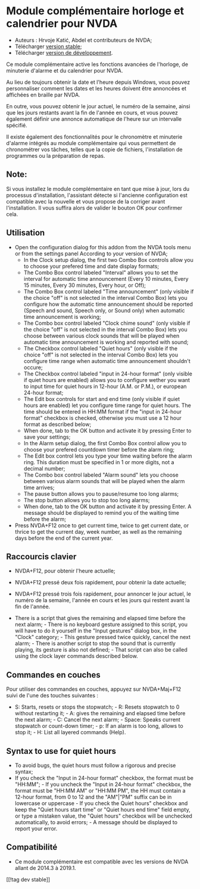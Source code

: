 # Module complémentaire horloge et calendrier  pour NVDA #

* Auteurs : Hrvoje Katić, Abdel et contributeurs de NVDA;
* Télécharger [version stable][1];
* Télécharger [version de développement][2].


Ce module complémentaire active les fonctions avancées de l'horloge, de
minuterie d'alarme et du calendrier pour NVDA.

Au lieu de toujours obtenir la date et l'heure depuis Windows, vous pouvez
personnaliser comment les dates et les heures doivent être annoncées et
affichées en braille par NVDA.

En outre, vous pouvez obtenir le jour actuel, le numéro de la semaine, ainsi
que les jours restants avant la fin de l'année en cours, et vous pouvez
également définir une annonce automatique de l'heure sur un intervalle
spécifié.

Il existe également des fonctionnalités pour le chronomètre et minuterie
d'alarme intégrés au module complémentaire qui vous permettent de
chronométrer vos tâches, telles que la copie de fichiers, l'installation de
programmes ou la préparation de repas.

## Note:

Si vous installez le module complémentaire en tant que mise à jour, lors du
processus d'installation, l'assistant détecte si l'ancienne configuration
est compatible avec la nouvelle et vous propose de la corriger avant
l'installation. Il vous suffira alors de valider le bouton OK pour confirmer
cela.

## Utilisation

*	Open the configuration dialog for this addon from the NVDA tools menu or from the settings panel According to your version of NVDA;
	*	In the Clock setup dialog, the first two Combo Box controls allow you to choose your prefered time and date display formats;
	*	The Combo Box control labeled "Interval" allows you to set the interval for automatic time announcement (Every 10 minutes, Every 15 minutes, Every 30 minutes, Every hour, or Off);
	*	The Combo Box control labeled "Time announcement" (only visible if the choice "off" is not selected in the interval Combo Box) lets you configure how the automatic time announcement should be reported (Speech and sound, Speech only, or Sound only) when automatic time announcement is working;
	*	The Combo box control labeled "Clock chime sound" (only visible if the choice "off" is not selected in the interval Combo Box) lets you choose between various clock sounds that will be played when automatic time announcement is working and reported with sound;
	*	The Checkbox control labeled "Quiet hours" (only visible if the choice "off" is not selected in the interval Combo Box) lets you configure time range when automatic time announcement shouldn't occure;
	*	The Checkbox control labeled "input in 24-hour format" (only visible if quiet hours are enabled) allows you to configure wether you want to input time for quiet hours in 12-hour (A.M. or P.M.), or european 24-hour format;
	*	The Edit box controls for start and end time (only visible if quiet hours are enabled) let you configure time range for quiet hours. The time should be entered in HH:MM format if the "input in 24-hour format" checkbox is checked, otherwise you must use a 12 hour format as described below;
	*	When done, tab to the OK button and activate it by pressing Enter to save your settings;
	*	In the Alarm setup dialog, the first Combo Box control allow you to choose your prefered countdown timer before the alarm ring;
	*	The Edit box control lets you type your time waiting before the alarm ring. This duration must be specified in 1 or more digits, not a decimal number;
	*	The Combo box control labeled "Alarm sound" lets you choose between various alarm sounds that will be played when the alarm time arrives;
	*	The pause button allows you to pause/resume too long alarms;
	*	The stop button allows you to stop too long alarms;
	*	When done, tab to the OK button and activate it by pressing Enter. A message should be displayed to remind you of the waiting time before the alarm;
*	Press NVDA+F12 once to get current time, twice to get current date, or thrice to get the current day, week number, as well as the remaining days before the end of the current year.

## Raccourcis clavier

- NVDA+F12, pour obtenir l'heure actuelle;
- NVDA+F12 pressé deux fois rapidement, pour obtenir la date actuelle;
- NVDA+F12 pressé trois fois rapidement, pour annoncer le jour actuel, le
numéro de la semaine, l'année en cours et les jours qui restent avant la fin
de l'année.

- There is a script that gives the remaining and elapsed time before the
next alarm; - There is no keyboard gesture assigned to this script, you will
have to do it yourself in the "Input gestures" dialog box, in the "Clock"
category; - This gesture pressed twice quickly, cancel the next alarm; -
There is another script to stop the sound that is currently playing, its
gesture is also not defined; - That script can also be called using the
clock layer commands described below.

## Commandes en couches

Pour utiliser des commandes en couches, appuyez sur NVDA+Maj+F12 suivi de
l'une des touches suivantes :

- S: Starts, resets or stops the stopwatch; - R: Resets stopwatch to 0
without restarting it; - A: gives the remaining and elapsed time before the
next alarm; - C: Cancel the next alarm; - Space: Speaks current stopwatch or
count-down timer; - p: If an alarm is too long, allows to stop it; - H: List
all layered commands (Help).

## Syntax to use for quiet hours

- To avoid bugs, the quiet hours must follow a rigorous and precise syntax;
- If you check the "Input in 24-hour format" checkbox, the format must be
"HH:MM"; - If you uncheck the "Input in 24-hour format" checkbox, the format
must be "HH:MM AM" or "HH:MM PM", the HH must contain a 12-hour format, from
0 to 12 and the "AM"|"PM" suffix can be in lowercase or uppercase - If you
check the Quiet hours" checkbox and keep the "Quiet hours start time" or
"Quiet hours end time" field empty, or type a mistaken value, the "Quiet
hours" checkbox will be unchecked automatically, to avoid errors; - A
message should be displayed to report your error.

## Compatibilité

- Ce module complémentaire est compatible avec les versions de NVDA allant
de 2014.3 à 2019.1.


[[!tag dev stable]]

[1]: https://addons.nvda-project.org/files/get.php?file=cac

[2]: https://addons.nvda-project.org/files/get.php?file=cac-dev

